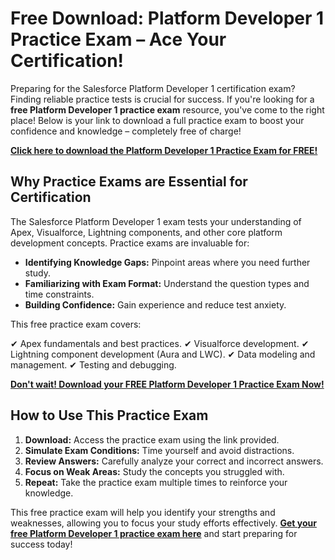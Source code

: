 # Free Download: Platform Developer 1 Practice Exam – Ace Your Certification!

Preparing for the Salesforce Platform Developer 1 certification exam? Finding reliable practice tests is crucial for success. If you're looking for a **free Platform Developer 1 practice exam** resource, you've come to the right place! Below is your link to download a full practice exam to boost your confidence and knowledge – completely free of charge!

[**Click here to download the Platform Developer 1 Practice Exam for FREE!**](https://udemywork.com/platform-developer-1-practice-exam)

## Why Practice Exams are Essential for Certification

The Salesforce Platform Developer 1 exam tests your understanding of Apex, Visualforce, Lightning components, and other core platform development concepts. Practice exams are invaluable for:

*   **Identifying Knowledge Gaps:** Pinpoint areas where you need further study.
*   **Familiarizing with Exam Format:** Understand the question types and time constraints.
*   **Building Confidence:** Gain experience and reduce test anxiety.

This free practice exam covers:

✔ Apex fundamentals and best practices.
✔ Visualforce development.
✔ Lightning component development (Aura and LWC).
✔ Data modeling and management.
✔ Testing and debugging.

[**Don't wait! Download your FREE Platform Developer 1 Practice Exam Now!**](https://udemywork.com/platform-developer-1-practice-exam)

## How to Use This Practice Exam

1.  **Download:** Access the practice exam using the link provided.
2.  **Simulate Exam Conditions:** Time yourself and avoid distractions.
3.  **Review Answers:** Carefully analyze your correct and incorrect answers.
4.  **Focus on Weak Areas:** Study the concepts you struggled with.
5.  **Repeat:** Take the practice exam multiple times to reinforce your knowledge.

This free practice exam will help you identify your strengths and weaknesses, allowing you to focus your study efforts effectively. **[Get your free Platform Developer 1 practice exam here](https://udemywork.com/platform-developer-1-practice-exam)** and start preparing for success today!
